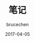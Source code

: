 ---
layout:     post
title:      "笔记"
subtitle:   ""
date:       2017-04-05
author:     "brucechen"
header-img: "img/post-bg-java.jpg"
published: false
tags:
    - Java
    - 读书笔记
---